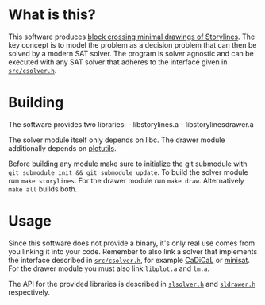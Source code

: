 What is this?
=============

This software produces [block crossing minimal drawings of Storylines](https://link.springer.com/chapter/10.1007/978-3-319-73915-1_29).
The key concept is to model the problem as a decision problem that can then be solved
by a modern SAT solver. The program is solver agnostic and can be executed with any SAT solver
that adheres to the interface given in [`src/csolver.h`](src/csolver.h).

Building
========

The software provides two libraries:
	- libstorylines.a
	- libstorylinesdrawer.a

The solver module itself only depends on libc.
The drawer module additionally depends on [plotutils](https://www.gnu.org/software/plotutils/).

Before building any module make sure to initialize the git submodule with `git submodule init && git submodule update`.
To build the solver module run `make storylines`. For the drawer module run `make draw`.
Alternatively `make all` builds both.

Usage
=====

Since this software does not provide a binary, it's only real use comes from
you linking it into your code. Remember to also link a solver that implements
the interface described in [`src/csolver.h`](src/csolver.h), for example
[CaDiCaL](https://github.com/acreter/cadical) or [minisat](https://github.com/acreter/minisat). For the drawer module you must also link `libplot.a`
and `lm.a`.

The API for the provided libraries is described in [`slsolver.h`](slsolver.h) and [`sldrawer.h`](sldrawer.h) respectively.
